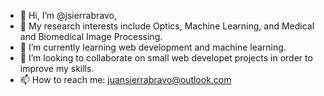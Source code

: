 - 👋 Hi, I’m @jsierrabravo,
- 👀 My research interests include Optics, Machine Learning, and Medical and Biomedical Image Processing.
- 🌱 I’m currently learning web development and machine learning.
- 💞️ I’m looking to collaborate on small web developet projects in order to improve my skills.
- 📫 How to reach me: juansierrabravo@outlook.com
